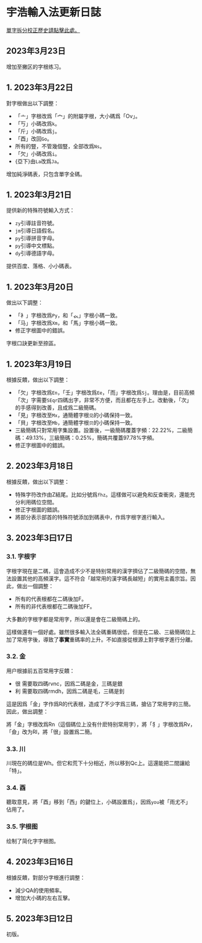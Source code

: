 <!-- omit in toc -->
# 宇浩輸入法更新日誌

[單字拆分校正歷史請點擊此處。](./corrections.md)

## 2023年3月23日

增加至撇区的字根练习。

## 1. 2023年3月22日

對字根做出以下調整：

- 「亠」字根改爲「宀」的附屬字根，大小碼爲「Ov」。
- 「丂」小碼改爲`k`。
- 「斤」小碼改爲`j`。
- 「酉」改回`Go`。
- 所有的豎，不管幾個豎，全部改爲`Ns`。
- 「欠」小碼改爲`i`。
- {亞下}由`La`改爲`Ja`。

增加純淨碼表，只包含單字全碼。

## 1. 2023年3月21日

提供新的特殊符號輸入方式：

- `zy`引導註音符號。
- `jm`引導日語假名。
- `py`引導拼音字母。
- `py`引導中文標點。
- `dy`引導德語字母。

提供百度、落格、小小碼表。

## 1. 2023年3月20日

做出以下調整：

- 「衤」字根改爲`Py`，和「𧘇」字根小碼一致。
- 「马」字根改爲`Xm`，和「馬」字根小碼一致。
- 修正字根圖中的錯誤。

字根口訣更新至捺區。

## 1. 2023年3月19日

根據反饋，做出以下調整：

- 「欠」字根改爲`En`，「壬」字根改爲`Ee`，「而」字根改爲`Sj`。理由是，目前高頻「次」字需要`SEqr`四碼出字，非常不方便，而且都在左手上。改動後，「次」的手感得到改善，且成爲二級簡碼。
- 「見」字根改至`Mx`，通簡體字根`见`的小碼保持一致。
- 「貝」字根改至`Mb`，通簡體字根`贝`的小碼保持一致。
- 三級簡碼只對常用字集設置。設置後，一級簡碼覆蓋字頻：22.22%，二級簡碼：49.13%，三級簡碼：0.25%，簡碼共覆蓋97.78%字頻。
- 修正字根圖中的錯誤。

## 2. 2023年3月18日

根據反饋，做出以下調整：

- 特殊字符改作由Z結尾。比如分號爲`fhz`。這樣做可以避免和反查衝突，還能充分利用碼位空間。
- 修正字根圖的錯誤。
- 將部分表示部首的特殊符號添加到碼表中，作爲字根字進行輸入。

## 3. 2023年3曰17日

### 3.1. 字根字

字根字現在是二碼，這會造成不少不是特别常用的漢字擠佔了二級簡碼的空間，無法設置其他的高頻漢字。這不符合「越常用的漢字碼長越短」的實用主義宗旨。因此，做出一個調整：

- 所有的代表根都在二碼後加F。
- 所有的非代表根都在二碼後加FF。

大多數的字根字都是常用字，所以還是會在二級簡碼上的。

這樣做還有一個好處。雖然很多輸入法全碼重碼很低，但是在二級、三級簡碼位上加了常用字後，導致了**事實**重碼率的上升。不如直接從根源上對字根字進行分離。

### 3.2. 金

用户根據前五百常用字反饋：

- 很 需要取四碼rvnc，因爲二碼是金，三碼是銀
- 利 需要取四碼rmdh，因爲二碼是毛，三碼是釗

這是因爲「金」字作爲R的代表根，造成了不少字爲三碼，搶佔了常用字的三簡。因此，做出調整：

將「金」字根改爲Rn（這個碼位上没有什麽特别常用字），將「犭」字根改爲Rv，「僉」改为Rl，將「很」設置爲二簡。

### 3.3. 川

川現在的碼位是Wh。但它和荒下十分相近，所以移到Qc上。這還能把二間讓給「特」。

### 3.4. 酉

聽取意見，將「酉」移到「西」的鍵位上，小碼設置爲`j`，因爲`you`被「雨尤不」佔用了。

### 3.5. 字根图

绘制了简化字字根图。

## 4. 2023年3曰16日

根據反饋，對部分字根進行調整：

- 減少QA的使用頻率。
- 增加大小碼的左右互擊。

## 5. 2023年3曰12日

初版。